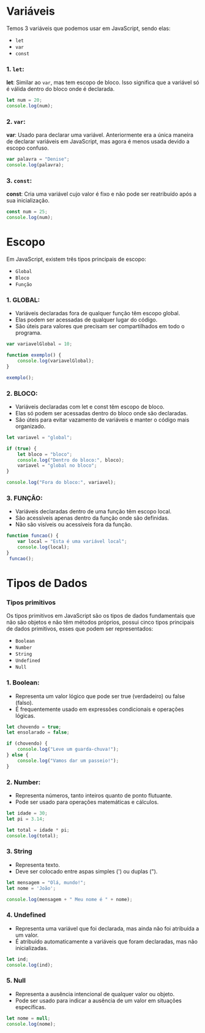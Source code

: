 # Variáveis

Temos 3 variáveis que podemos usar em JavaScript, sendo elas:

- `let`
- `var`
- `const`

### **1**. `let`:
**let**: Similar ao `var`, mas tem escopo de bloco. Isso significa que a variável só é válida dentro do bloco onde é declarada.

```javascript
let num = 20;
console.log(num);
```

### **2.** `var`:
**var**: Usado para declarar uma variável. Anteriormente era a única maneira de declarar variáveis em JavaScript, mas agora é menos usada devido a escopo confuso.

```javascript
var palavra = "Denise";
console.log(palavra);
```

### **3.** `const`:
**const**: Cria uma variável cujo valor é fixo e não pode ser reatribuído após a sua inicialização.

```javascript
const num = 25;
console.log(num);
```
# Escopo

Em JavaScript, existem três tipos principais de escopo:

- `Global`
- `Bloco`
- `Função`

### **1.** **GLOBAL:**
- Variáveis declaradas fora de qualquer função têm escopo global.
- Elas podem ser acessadas de qualquer lugar do código.
- São úteis para valores que precisam ser compartilhados em todo o programa.

```javascript
var variavelGlobal = 10;

function exemplo() {
    console.log(variavelGlobal);
}

exemplo();
```
### **2.** **BLOCO:**
- Variáveis declaradas com let e const têm escopo de bloco.
- Elas só podem ser acessadas dentro do bloco onde são declaradas.
- São úteis para evitar vazamento de variáveis e manter o código mais organizado.

```javascript
let variavel = "global";

if (true) {
    let bloco = "bloco";
    console.log("Dentro do bloco:", bloco); 
    variavel = "global no bloco"; 
}

console.log("Fora do bloco:", variavel);
```
### **3.** **FUNÇÃO:**
- Variáveis declaradas dentro de uma função têm escopo local.
- São acessíveis apenas dentro da função onde são definidas.
- Não são visíveis ou acessíveis fora da função.

```javascript
function funcao() {
    var local = "Esta é uma variável local";
    console.log(local); 
}
 funcao();
```
# Tipos de Dados

### **Tipos primitivos**

Os tipos primitivos em JavaScript são os tipos de dados fundamentais que não são objetos e não têm métodos próprios, possui cinco tipos principais de dados primitivos, esses que podem ser representados:

- `Boolean`
- `Number`
- `String`
- `Undefined`
- `Null` 

### **1. Boolean:**
- Representa um valor lógico que pode ser true (verdadeiro) ou false (falso).
- É frequentemente usado em expressões condicionais e operações lógicas.

```javascript
let chovendo = true;
let ensolarado = false;

if (chovendo) {
    console.log("Leve um guarda-chuva!");
} else {
    console.log("Vamos dar um passeio!");
}
```
### **2. Number:**
- Representa números, tanto inteiros quanto de ponto flutuante.
- Pode ser usado para operações matemáticas e cálculos.

```javascript
let idade = 30;
let pi = 3.14;

let total = idade * pi;
console.log(total); 
```
### **3. String**
- Representa texto.
- Deve ser colocado entre aspas simples (') ou duplas (").

```javascript
let mensagem = "Olá, mundo!";
let nome = 'João';

console.log(mensagem + " Meu nome é " + nome); 
```

### **4. Undefined**
- Representa uma variável que foi declarada, mas ainda não foi atribuída a um valor.
- É atribuído automaticamente a variáveis que foram declaradas, mas não inicializadas.

```javascript
let ind;
console.log(ind); 
```

### **5. Null**
- Representa a ausência intencional de qualquer valor ou objeto.
- Pode ser usado para indicar a ausência de um valor em situações específicas.

```javascript
let nome = null;
console.log(nome); 
```